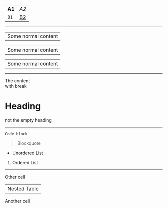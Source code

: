 |        |         |
| ------ | ------- |
| **A1** | *A2*    |
| `B1`   | [B2](/) |

* * *

|                     |
| ------------------- |
| Some normal content |

|                     |
| ------------------- |
| Some normal content |

|                     |
| ------------------- |
| Some normal content |

* * *

The content  
with break

# Heading

not the empty heading

* * *

```
Code block
```

> Blockquote

- Unordered List

<!--THE END-->

1. Ordered List

* * *

Other cell

|              |
| ------------ |
| Nested Table |

Another cell